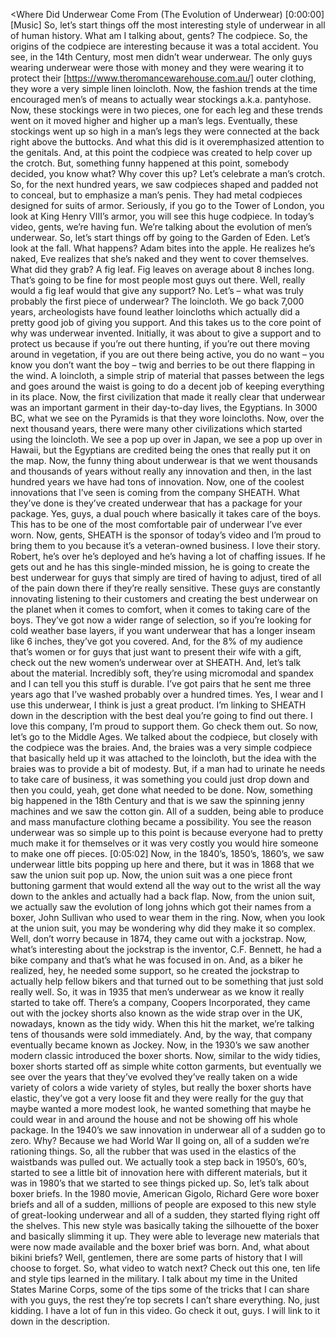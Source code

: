 <Where Did Underwear Come From (The Evolution of Underwear) [0:00:00] [Music] So, let’s start things off the most interesting style of underwear in all of human history. What am I talking about, gents? The codpiece. So, the origins of the codpiece are interesting because it was a total accident. You see, in the 14th Century, most men didn’t wear underwear. The only guys wearing underwear were those with money and they were wearing it to protect their [https://www.theromancewarehouse.com.au/] outer clothing, they wore a very simple linen loincloth. Now, the fashion trends at the time encouraged men’s of means to actually wear stockings a.k.a. pantyhose. Now, these stockings were in two pieces, one for each leg and these trends went on it moved higher and higher up a man’s legs. Eventually, these stockings went up so high in a man’s legs they were connected at the back right above the buttocks. And what this did is it overemphasized attention to the genitals. And, at this point the codpiece was created to help cover up the crotch. But, something funny happened at this point, somebody decided, you know what? Why cover this up? Let’s celebrate a man’s crotch. So, for the next hundred years, we saw codpieces shaped and padded not to conceal, but to emphasize a man’s penis. They had metal codpieces designed for suits of armor. Seriously, if you go to the Tower of London, you look at King Henry VIII’s armor, you will see this huge codpiece. In today’s video, gents, we’re having fun. We’re talking about the evolution of men’s underwear. So, let’s start things off by going to the Garden of Eden. Let’s look at the fall. What happens? Adam bites into the apple. He realizes he’s naked, Eve realizes that she’s naked and they went to cover themselves. What did they grab? A fig leaf. Fig leaves on average about 8 inches long. That’s going to be fine for most people most guys out there. Well, really would a fig leaf would that give any support? No. Let’s – what was truly probably the first piece of underwear? The loincloth. We go back 7,000 years, archeologists have found leather loincloths which actually did a pretty good job of giving you support. And this takes us to the core point of why was underwear invented. Initially, it was about to give a support and to protect us because if you’re out there hunting, if you’re out there moving around in vegetation, if you are out there being active, you do no want – you know you don’t want the boy – twig and berries to be out there flapping in the wind. A loincloth, a simple strip of material that passes between the legs and goes around the waist is going to do a decent job of keeping everything in its place. Now, the first civilization that made it really clear that underwear was an important garment in their day-to-day lives, the Egyptians. In 3000 BC, what we see on the Pyramids is that they wore loincloths. Now, over the next thousand years, there were many other civilizations which started using the loincloth. We see a pop up over in Japan, we see a pop up over in Hawaii, but the Egyptians are credited being the ones that really put it on the map. Now, the funny thing about underwear is that we went thousands and thousands of years without really any innovation and then, in the last hundred years we have had tons of innovation. Now, one of the coolest innovations that I’ve seen is coming from the company SHEATH. What they’ve done is they’ve created underwear that has a package for your package. Yes, guys, a dual pouch where basically it takes care of the boys. This has to be one of the most comfortable pair of underwear I’ve ever worn. Now, gents, SHEATH is the sponsor of today’s video and I’m proud to bring them to you because it’s a veteran-owned business. I love their story. Robert, he’s over he’s deployed and he’s having a lot of chaffing issues. If he gets out and he has this single-minded mission, he is going to create the best underwear for guys that simply are tired of having to adjust, tired of all of the pain down there if they’re really sensitive. These guys are constantly innovating listening to their customers and creating the best underwear on the planet when it comes to comfort, when it comes to taking care of the boys. They’ve got now a wider range of selection, so if you’re looking for cold weather base layers, if you want underwear that has a longer inseam like 6 inches, they’ve got you covered. And, for the 8% of my audience that’s women or for guys that just want to present their wife with a gift, check out the new women’s underwear over at SHEATH. And, let’s talk about the material. Incredibly soft, they’re using micromodal and spandex and I can tell you this stuff is durable. I’ve got pairs that he sent me three years ago that I’ve washed probably over a hundred times. Yes, I wear and I use this underwear, I think is just a great product. I’m linking to SHEATH down in the description with the best deal you’re going to find out there. I love this company, I’m proud to support them. Go check them out. So now, let’s go to the Middle Ages. We talked about the codpiece, but closely with the codpiece was the braies. And, the braies was a very simple codpiece that basically held up it was attached to the loincloth, but the idea with the braies was to provide a bit of modesty. But, if a man had to urinate he needs to take care of business, it was something you could just drop down and then you could, yeah, get done what needed to be done. Now, something big happened in the 18th Century and that is we saw the spinning jenny machines and we saw the cotton gin. All of a sudden, being able to produce and mass manufacture clothing became a possibility. You see the reason underwear was so simple up to this point is because everyone had to pretty much make it for themselves or it was very costly you would hire someone to make one off pieces. [0:05:02] Now, in the 1840’s, 1850’s, 1860’s, we saw underwear little bits popping up here and there, but it was in 1868 that we saw the union suit pop up. Now, the union suit was a one piece front buttoning garment that would extend all the way out to the wrist all the way down to the ankles and actually had a back flap. Now, from the union suit, we actually saw the evolution of long johns which got their names from a boxer, John Sullivan who used to wear them in the ring. Now, when you look at the union suit, you may be wondering why did they make it so complex. Well, don’t worry because in 1874, they came out with a jockstrap. Now, what’s interesting about the jockstrap is the inventor, C.F. Bennett, he had a bike company and that’s what he was focused in on. And, as a biker he realized, hey, he needed some support, so he created the jockstrap to actually help fellow bikers and that turned out to be something that just sold really well. So, it was in 1935 that men’s underwear as we know it really started to take off. There’s a company, Coopers Incorporated, they came out with the jockey shorts also known as the wide strap over in the UK, nowadays, known as the tidy widy. When this hit the market, we’re talking tens of thousands were sold immediately. And, by the way, that company eventually became known as Jockey. Now, in the 1930’s we saw another modern classic introduced the boxer shorts. Now, similar to the widy tidies, boxer shorts started off as simple white cotton garments, but eventually we see over the years that they’ve evolved they’ve really taken on a wide variety of colors a wide variety of styles, but really the boxer shorts have elastic, they’ve got a very loose fit and they were really for the guy that maybe wanted a more modest look, he wanted something that maybe he could wear in and around the house and not be showing off his whole package. In the 1940’s we saw innovation in underwear all of a sudden go to zero. Why? Because we had World War II going on, all of a sudden we’re rationing things. So, all the rubber that was used in the elastics of the waistbands was pulled out. We actually took a step back in 1950’s, 60’s, started to see a little bit of innovation here with different materials, but it was in 1980’s that we started to see things picked up. So, let’s talk about boxer briefs. In the 1980 movie, American Gigolo, Richard Gere wore boxer briefs and all of a sudden, millions of people are exposed to this new style of great-looking underwear and all of a sudden, they started flying right off the shelves. This new style was basically taking the silhouette of the boxer and basically slimming it up. They were able to leverage new materials that were now made available and the boxer brief was born. And, what about bikini briefs? Well, gentlemen, there are some parts of history that I will choose to forget. So, what video to watch next? Check out this one, ten life and style tips learned in the military. I talk about my time in the United States Marine Corps, some of the tips some of the tricks that I can share with you guys, the rest they’re top secrets I can’t share everything. No, just kidding. I have a lot of fun in this video. Go check it out, guys. I will link to it down in the description.
